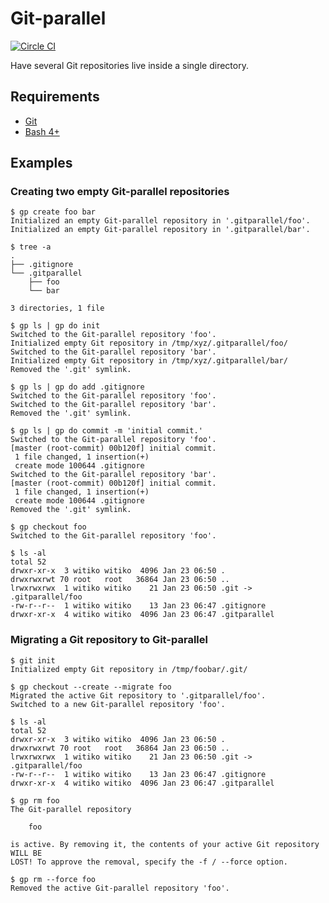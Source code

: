 # Git-parallel

[![Circle CI](https://img.shields.io/circleci/project/Witiko/git-parallel/master.svg)](https://circleci.com/gh/Witiko/git-parallel)

Have several Git repositories live inside a single directory.

## Requirements

 * [Git](http://git-scm.com/)
 * [Bash 4+](https://www.gnu.org/software/bash/)

## Examples
### Creating two empty Git-parallel repositories

	$ gp create foo bar
	Initialized an empty Git-parallel repository in '.gitparallel/foo'.
	Initialized an empty Git-parallel repository in '.gitparallel/bar'.

	$ tree -a
	.
	├── .gitignore
	└── .gitparallel
	    ├── foo
	    └── bar

	3 directories, 1 file

	$ gp ls | gp do init
	Switched to the Git-parallel repository 'foo'.
	Initialized empty Git repository in /tmp/xyz/.gitparallel/foo/
	Switched to the Git-parallel repository 'bar'.
	Initialized empty Git repository in /tmp/xyz/.gitparallel/bar/
	Removed the '.git' symlink.

	$ gp ls | gp do add .gitignore
	Switched to the Git-parallel repository 'foo'.
	Switched to the Git-parallel repository 'bar'.
	Removed the '.git' symlink.

	$ gp ls | gp do commit -m 'initial commit.'
	Switched to the Git-parallel repository 'foo'.
	[master (root-commit) 00b120f] initial commit.
	 1 file changed, 1 insertion(+)
	 create mode 100644 .gitignore
	Switched to the Git-parallel repository 'bar'.
	[master (root-commit) 00b120f] initial commit.
	 1 file changed, 1 insertion(+)
	 create mode 100644 .gitignore
	Removed the '.git' symlink.

	$ gp checkout foo
	Switched to the Git-parallel repository 'foo'.

	$ ls -al
	total 52
	drwxr-xr-x  3 witiko witiko  4096 Jan 23 06:50 .
	drwxrwxrwt 70 root   root   36864 Jan 23 06:50 ..
	lrwxrwxrwx  1 witiko witiko    21 Jan 23 06:50 .git -> .gitparallel/foo
	-rw-r--r--  1 witiko witiko    13 Jan 23 06:47 .gitignore
	drwxr-xr-x  4 witiko witiko  4096 Jan 23 06:47 .gitparallel

### Migrating a Git repository to Git-parallel

	$ git init
	Initialized empty Git repository in /tmp/foobar/.git/

	$ gp checkout --create --migrate foo
	Migrated the active Git repository to '.gitparallel/foo'.
	Switched to a new Git-parallel repository 'foo'.

	$ ls -al
	total 52
	drwxr-xr-x  3 witiko witiko  4096 Jan 23 06:50 .
	drwxrwxrwt 70 root   root   36864 Jan 23 06:50 ..
	lrwxrwxrwx  1 witiko witiko    21 Jan 23 06:50 .git -> .gitparallel/foo
	-rw-r--r--  1 witiko witiko    13 Jan 23 06:47 .gitignore
	drwxr-xr-x  4 witiko witiko  4096 Jan 23 06:47 .gitparallel

	$ gp rm foo
	The Git-parallel repository

		foo

	is active. By removing it, the contents of your active Git repository WILL BE
	LOST! To approve the removal, specify the -f / --force option.

	$ gp rm --force foo
	Removed the active Git-parallel repository 'foo'.
